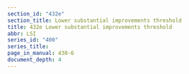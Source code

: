 ```yaml
---
section_id: "432e"
section_title: Lower substantial improvements threshold
title: 432e Lower substantial improvements threshold
abbr: LSI
series_id: "400"
series_title: 
page_in_manual: 430-6
document_depth: 4
---
```

